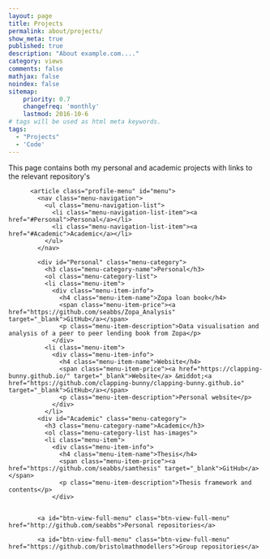 ```yaml
---
layout: page
title: Projects
permalink: about/projects/
show_meta: true
published: true
description: "About example.com...."
category: views
comments: false
mathjax: false
noindex: false
sitemap:
    priority: 0.7
    changefreq: 'monthly'
    lastmod: 2016-10-6
# tags will be used as html meta keywords.    
tags:
  - "Projects"
  - 'Code'
---
```


<section class="profile-content" id="content">
<!-- TODO header? -->

<div class="profile-description">
            <p>This page contains both my personal and academic projects with links to the relevant repository's</p>
          </div>

          <article class="profile-menu" id="menu">
            <nav class="menu-navigation">
              <ul class="menu-navigation-list">
                <li class="menu-navigation-list-item"><a href="#Personal">Personal</a></li>
                <li class="menu-navigation-list-item"><a href="#Academic">Academic</a></li>
              </ul>
            </nav>

            <div id="Personal" class="menu-category">
              <h3 class="menu-category-name">Personal</h3>
              <ol class="menu-category-list">
              <li class="menu-item">
                <div class="menu-item-info">
                  <h4 class="menu-item-name">Zopa loan book</h4>
                  <span class="menu-item-price"><a href="https://github.com/seabbs/Zopa_Analysis" target="_blank">GitHub</a></span>
                  <p class="menu-item-description">Data visualisation and analysis of a peer to peer lending book from Zopa</p>
                </div>
              <li class="menu-item">
                <div class="menu-item-info">
                  <h4 class="menu-item-name">Website</h4>
                  <span class="menu-item-price"><a href="https://clapping-bunny.github.io/" target="_blank">Website</a> &middot;<a href="https://github.com/clapping-bunny/clapping-bunny.github.io" target="_blank">GitHub</a></span>
                  <p class="menu-item-description">Personal website</p>
                </div>
              </li>
            <div id="Academic" class="menu-category">
              <h3 class="menu-category-name">Academic</h3>
              <ol class="menu-category-list has-images">
              <li class="menu-item">
                <div class="menu-item-info">
                  <h4 class="menu-item-name">Thesis</h4>
                  <span class="menu-item-price"><a href="https://github.com/seabbs/samthesis" target="_blank">GitHub</a></span>
                  <p class="menu-item-description">Thesis framework and contents</p>
                </div>
               

            <a id="btn-view-full-menu" class="btn-view-full-menu" href="http://github.com/seabbs">Personal repositories</a>
 
            <a id="btn-view-full-menu" class="btn-view-full-menu" href="https://github.com/bristolmathmodellers">Group repositories</a>


          
